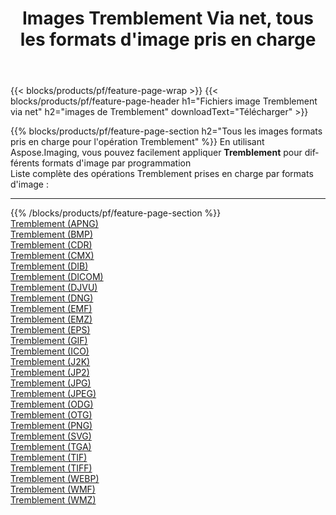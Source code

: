﻿---
title: Images Tremblement Via net, tous les formats d'image pris en charge 
weight: 3920
url: /fr/net/dither 
lang: fr
langdirlevel: 2
locales: zh-hans,ja,it,ru,de,es,fr,nl,id,lt,pl,pt,vi,tr,ko,zh-hant,ar,hi,th,sv,cs,uk,he
description: En utilisant Aspose.Imaging, vous pouvez facilement Tremblement images Via net
---

{{< blocks/products/pf/feature-page-wrap >}}
{{< blocks/products/pf/feature-page-header h1="Fichiers image Tremblement via net" h2="images de Tremblement" downloadText="Télécharger" >}}


{{% blocks/products/pf/feature-page-section  h2="Tous les images formats pris en charge pour l'opération Tremblement" %}}
En utilisant Aspose.Imaging, vous pouvez facilement appliquer **Tremblement** pour différents formats d'image par programmation
<br/>
Liste complète des opérations Tremblement prises en charge par formats d'image :
<hr/>
{{% /blocks/products/pf/feature-page-section %}}
<div class="container-fluid productfamilypage bg-gray">
    <div class="convertypes bg-gray agp-content section">
        <div class="container">
		<div class="row other-converters">
		    <div class='col-md-2 other-converter remove-lp remove-rp'><a href="/imaging/fr/net/dither/apng" >Tremblement (APNG)</a></div><div class='col-md-2 other-converter remove-lp remove-rp'><a href="/imaging/fr/net/dither/bmp" >Tremblement (BMP)</a></div><div class='col-md-2 other-converter remove-lp remove-rp'><a href="/imaging/fr/net/dither/cdr" >Tremblement (CDR)</a></div><div class='col-md-2 other-converter remove-lp remove-rp'><a href="/imaging/fr/net/dither/cmx" >Tremblement (CMX)</a></div><div class='col-md-2 other-converter remove-lp remove-rp'><a href="/imaging/fr/net/dither/dib" >Tremblement (DIB)</a></div><div class='col-md-2 other-converter remove-lp remove-rp'><a href="/imaging/fr/net/dither/dicom" >Tremblement (DICOM)</a></div><div class='col-md-2 other-converter remove-lp remove-rp'><a href="/imaging/fr/net/dither/djvu" >Tremblement (DJVU)</a></div><div class='col-md-2 other-converter remove-lp remove-rp'><a href="/imaging/fr/net/dither/dng" >Tremblement (DNG)</a></div><div class='col-md-2 other-converter remove-lp remove-rp'><a href="/imaging/fr/net/dither/emf" >Tremblement (EMF)</a></div><div class='col-md-2 other-converter remove-lp remove-rp'><a href="/imaging/fr/net/dither/emz" >Tremblement (EMZ)</a></div><div class='col-md-2 other-converter remove-lp remove-rp'><a href="/imaging/fr/net/dither/eps" >Tremblement (EPS)</a></div><div class='col-md-2 other-converter remove-lp remove-rp'><a href="/imaging/fr/net/dither/gif" >Tremblement (GIF)</a></div><div class='col-md-2 other-converter remove-lp remove-rp'><a href="/imaging/fr/net/dither/ico" >Tremblement (ICO)</a></div><div class='col-md-2 other-converter remove-lp remove-rp'><a href="/imaging/fr/net/dither/j2k" >Tremblement (J2K)</a></div><div class='col-md-2 other-converter remove-lp remove-rp'><a href="/imaging/fr/net/dither/jp2" >Tremblement (JP2)</a></div><div class='col-md-2 other-converter remove-lp remove-rp'><a href="/imaging/fr/net/dither/jpg" >Tremblement (JPG)</a></div><div class='col-md-2 other-converter remove-lp remove-rp'><a href="/imaging/fr/net/dither/jpeg" >Tremblement (JPEG)</a></div><div class='col-md-2 other-converter remove-lp remove-rp'><a href="/imaging/fr/net/dither/odg" >Tremblement (ODG)</a></div><div class='col-md-2 other-converter remove-lp remove-rp'><a href="/imaging/fr/net/dither/otg" >Tremblement (OTG)</a></div><div class='col-md-2 other-converter remove-lp remove-rp'><a href="/imaging/fr/net/dither/png" >Tremblement (PNG)</a></div><div class='col-md-2 other-converter remove-lp remove-rp'><a href="/imaging/fr/net/dither/svg" >Tremblement (SVG)</a></div><div class='col-md-2 other-converter remove-lp remove-rp'><a href="/imaging/fr/net/dither/tga" >Tremblement (TGA)</a></div><div class='col-md-2 other-converter remove-lp remove-rp'><a href="/imaging/fr/net/dither/tif" >Tremblement (TIF)</a></div><div class='col-md-2 other-converter remove-lp remove-rp'><a href="/imaging/fr/net/dither/tiff" >Tremblement (TIFF)</a></div><div class='col-md-2 other-converter remove-lp remove-rp'><a href="/imaging/fr/net/dither/webp" >Tremblement (WEBP)</a></div><div class='col-md-2 other-converter remove-lp remove-rp'><a href="/imaging/fr/net/dither/wmf" >Tremblement (WMF)</a></div><div class='col-md-2 other-converter remove-lp remove-rp'><a href="/imaging/fr/net/dither/wmz" >Tremblement (WMZ)</a></div>
                </div>
        </div>
    </div>
</div>
<br/>


